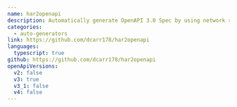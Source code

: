 ```yaml
---
name: har2openapi
description: Automatically generate OpenAPI 3.0 Spec by using network requests captured in one or more HAR files
categories:
  - auto-generators
link: https://github.com/dcarr178/har2openapi
languages:
  typescript: true
github: https://github.com/dcarr178/har2openapi
openApiVersions:
  v2: false
  v3: true
  v3_1: false
  v4: false
---
```

